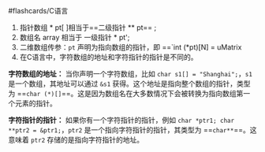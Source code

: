 #flashcards/C语言 
1. 指针数组 * pt[ ]相当于==二级指针 ** pt== ;
2. 数组名  array 相当于 一级指针 * pt';
3. 二维数组传参：`pt` 声明为指向数组的指针，即 ==`int (*pt)[N] = uMatrix
4. 在C语言中，字符数组的地址和字符指针的指针是不同的。

**字符数组的地址：** 当你声明一个字符数组，比如 `char s1[] = "Shanghai";`，`s1` 是一个数组，其地址可以通过 `&s1` 获得。这个地址是指向整个数组的指针，类型为 ==`char (*)[]`==。这是因为数组名在大多数情况下会被转换为指向数组第一个元素的指针。
<!--SR:!2023-12-21,4,272-->

**字符指针的指针：** 如果你有一个字符指针的指针，例如 `char *ptr1; char **ptr2 = &ptr1;`，`ptr2` 是一个指向字符指针的指针，其类型为 ==`char**`==。这意味着 `ptr2` 存储的是指向字符指针的地址。
<!--SR:!2023-12-21,4,270-->
